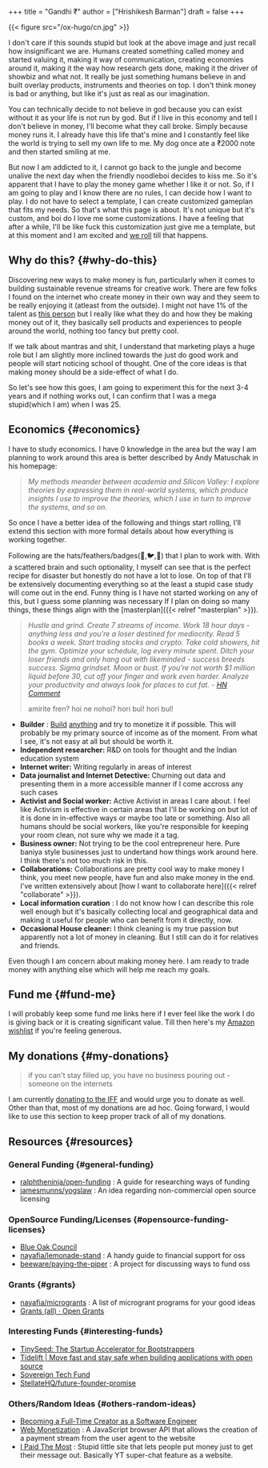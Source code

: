 +++
title = "Gandhi ₹"
author = ["Hrishikesh Barman"]
draft = false
+++

{{< figure src="/ox-hugo/cn.jpg" >}}

I don't care if this sounds stupid but look at the above image and just recall how insignificant we are. Humans created something called money and started valuing it, making it way of communication, creating economies around it, making it the way how research gets done, making it the driver of showbiz and what not. It really be just something humans believe in and built overlay products, instruments and theories on top. I don't think money is bad or anything, but like it's just as real as our imagination.

You can technically decide to not believe in god because you can exist without it as your life is not run by god. But if I live in this economy and tell I don't believe in money, I'll become what they call broke. Simply because money runs it. I already have this life that's mine and I constantly feel like the world is trying to sell my own life to me. My dog once ate a ₹2000 note and then started smiling at me.

But now I am addicted to it, I cannot go back to the jungle and become unalive the next day when the friendly noodleboi decides to kiss me. So it's apparent that I have to play the money game whether I like it or not. So, if I am going to play and I know there are no rules, I can decide how I want to play. I do not have to select a template, I can create customized gameplan that fits my needs. So that's what this page is about. It's not unique but it's custom, and boi do I love me some customizations. I have a feeling that after a while, I'll be like fuck this customization just give me a template, but at this moment and I am excited and [we roll](https://www.youtube.com/watch?v=RLhuPD2ASKE) till that happens.


## Why do this? {#why-do-this}

Discovering new ways to make money is fun, particularly when it comes to building sustainable revenue streams for creative work. There are few folks I found on the internet who create money in their own way and they seem to be really enjoying it (atleast from the outside). I might not have 1% of the talent as [this person](https://daniellebaskin.com/) but I really like what they do and how they be making money out of it, they basically sell products and experiences to people around the world, nothing too fancy but pretty cool.

If we talk about mantras and shit, I understand that marketing plays a huge role but I am slightly more inclined towards the just do good work and people will start noticing school of thought. One of the core ideas is that making money should be a side-effect of what I do.

So let's see how this goes, I am going to experiment this for the next 3-4 years and if nothing works out, I can confirm that I was a mega stupid(which I am) when I was 25.


## Economics {#economics}

I have to study economics. I have 0 knowledge in the area but the way I am planning to work around this area is better described by Andy Matuschak in his homepage:

> _My methods meander between academia and Silicon Valley: I explore theories by expressing them in real-world systems, which produce insights I use to improve the theories, which I use in turn to improve the systems, and so on._

So once I have a better idea of the following and things start rolling, I'll extend this section with more formal details about how everything is working together.

Following are the hats/feathers/badges(🎩,🐦,📛) that I plan to work with. With a scattered brain and such optionality, I myself can see that is the perfect recipe for disaster but honestly do not have a lot to lose. On top of that I'll be extensively documenting everything so at the least a stupid case study will come out in the end. Funny thing is I have not started working on any of this, but I guess some planning was necessary If I plan on doing so many things, these things align with the [masterplan]({{< relref "masterplan" >}}).

<div class="book-hint info small-text">

> _Hustle and grind. Create 7 streams of income. Work 18 hour days - anything less and you're a loser destined for mediocrity. Read 5 books a week. Start trading stocks and crypto. Take cold showers, hit the gym. Optimize your schedule, log every minute spent. Ditch your loser friends and only hang out with likeminded - success breeds success. Sigma grindset. Moon or bust. If you're not worth $1 million liquid before 30, cut off your finger and work even harder. Analyze your productivity and always look for places to cut fat. - [HN Comment](https://www.youtube.com/watch?v=_o7qjN3KF8U)_
>
> amirite fren? hoi ne nohoi? hori bul! hori bul!
</div>

-   **Builder** : [Build](https://austinhenley.com/blog/programmingasplay.html) [anything](https://www.reddit.com/r/Artisan/) and try to monetize it if possible. This will probably be my primary source of income as of the moment. From what I see, it's not easy at all but should be worth it.
-   **Independent researcher:** R&amp;D on tools for thought and the Indian education system
-   **Internet writer:** Writing regularly in areas of interest
-   **Data journalist and Internet Detective:** Churning out data and presenting them in a more accessible manner if I come accross any such cases
-   **Activist and Social worker:** Active Activist in areas I care about. I feel like Activism is effective in certain areas that I'll be working on but lot of it is done in in-effective ways or maybe too late or something. Also all humans should be social workers, like you're responsible for keeping your room clean, not sure why we made it a tag.
-   **Business owner:** Not trying to be the cool entrepreneur here. Pure baniya style businesses just to undertand how things work around here. I think there's not too much risk in this.
-   **Collaborations:** Collaborations are pretty cool way to make money I think, you meet new people, have fun and also make money in the end. I've written extensively about [how I want to collaborate here]({{< relref "collaborate" >}}).
-   **Local information curation** : I do not know how I can describe this role well enough but it's basically collecting local and geographical data and making it useful for people who can benefit from it directly, now.
-   **Occasional House cleaner:** I think cleaning is my true passion but apparently not a lot of money in cleaning. But I still can do it for relatives and friends.

Even though I am concern about making money here. I am ready to trade money with anything else which will help me reach my goals.


## Fund me {#fund-me}

I will probably keep some fund me links here if I ever feel like the work I do is giving back or it is creating significant value. Till then here's my [Amazon wishlist](https://www.amazon.in/hz/wishlist/ls/H8N5KHWU23K3) if you're feeling generous.


## My donations {#my-donations}

<div class="book-hint info small-text">

> if you can't stay filled up, you have no business pouring out - someone on the internets
</div>

I am currently [donating to the IFF](https://internetfreedom.in/) and would urge you to donate as well. Other than that, most of my donations are ad hoc. Going forward, I would like to use this section to keep proper track of all of my donations.


## Resources {#resources}


### General Funding {#general-funding}

-   [ralphtheninja/open-funding](https://github.com/ralphtheninja/open-funding) : A guide for researching ways of funding
-   [jamesmunns/yogslaw](https://github.com/jamesmunns/yogslaw) : An idea regarding non-commercial open source licensing


### OpenSource Funding/Licenses {#opensource-funding-licenses}

-   [Blue Oak Council](https://blueoakcouncil.org/)
-   [nayafia/lemonade-stand](https://github.com/nayafia/lemonade-stand) : A handy guide to financial support for oss
-   [beeware/paying-the-piper](https://github.com/beeware/paying-the-piper) : A project for discussing ways to fund oss


### Grants {#grants}

-   [nayafia/microgrants](https://github.com/nayafia/microgrants) : A list of microgrant programs for your good ideas
-   [Grants (all) · Open Grants](https://www.ogrants.org/grants-01-all.html)


### Interesting Funds {#interesting-funds}

-   [TinySeed: The Startup Accelerator for Bootstrappers](https://tinyseed.com/)
-   [Tidelift | Move fast and stay safe when building applications with open source](https://tidelift.com/)
-   [Sovereign Tech Fund](https://sovereigntechfund.de/en.html)
-   [StellateHQ/future-founder-promise](https://github.com/StellateHQ/future-founder-promise)


### Others/Random Ideas {#others-random-ideas}

-   [Becoming a Full-Time Creator as a Software Engineer](https://blog.pragmaticengineer.com/how-to-become-a-full-time-creator/)
-   [Web Monetization](https://webmonetization.org/) : A JavaScript browser API that allows the creation of a payment stream from the user agent to the website
-   [I Paid The Most](https://ipaidthemost.com/) : Stupid little site that lets people put money just to get their message out. Basically YT super-chat feature as a website.
